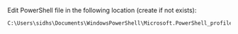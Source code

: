 Edit PowerShell file in the following location (create if not exists):

```
C:\Users\sidhs\Documents\WindowsPowerShell\Microsoft.PowerShell_profile.ps1
```